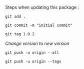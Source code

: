 Steps when updating this package  :

`git add .`

`git commit -m "initial commit"`

`git tag 1.0.2`

_Change version to new version_

`git push -u origin --all`

`git push -u origin --tags`
